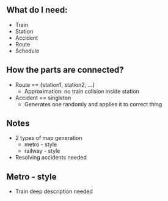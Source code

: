 ## What do I need:

- Train
- Station
- Accident 
- Route
- Schedule 

## How the parts are connected?

- Route == {station1, station2, ...}
	- Approximation: no train colision inside station
- Accident == singleton 
	- Generates one randomly and applies it to correct thing

## Notes

- 2 types of map generation
	- metro - style
	- railway - style 
- Resolving accidents needed

## Metro - style

- Train deep description needed 
